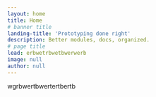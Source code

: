 ```yaml
---
layout: home
title: Home
# banner title
landing-title: 'Prototyping done right'
description: Better modules, docs, organized.
# page title
lead: erbwetrbwetbwerwerb
image: null
author: null
---
```


wgrbwertbwertertbertb
